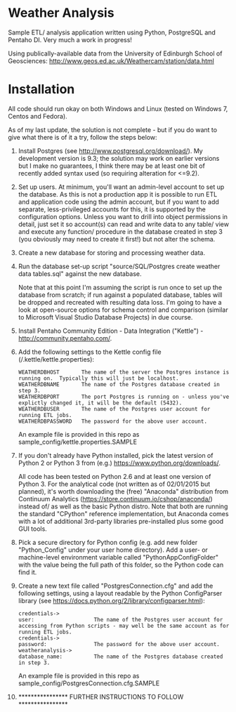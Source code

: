 Weather Analysis
===========================

Sample ETL/ analysis application written using Python, PostgreSQL and Pentaho DI.  Very much a work in progress!

Using publically-available data from the University of Edinburgh School of Geosciences:
http://www.geos.ed.ac.uk/Weathercam/station/data.html


Installation
===========================

All code should run okay on both Windows and Linux (tested on Windows 7, Centos and Fedora).

As of my last update, the solution is not complete - but if you do want to give what there is of it a try, follow the steps below:

1)  Install Postgres (see http://www.postgresql.org/download/).  My development version is 9.3; the solution may work on earlier versions but I make no guarantees, I think there may be at least one bit of recently added syntax used (so requiring alteration for <=9.2).

2)  Set up users.  At minimum, you'll want an admin-level account to set up the database.  As this is not a production app it is possible to run ETL and application code using the admin account, but if you want to add separate, less-privileged accounts for this, it is supported by the configuration options.  Unless you want to drill into object permissions in detail, just set it so account(s) can read and write data to any table/ view and execute any function/ procedure in the database created in step 3 (you obviously may need to create it first!) but not alter the schema.

3)  Create a new database for storing and processing weather data.

4)  Run the database set-up script "source/SQL/Postgres create weather data tables.sql" against the new database.
    
    Note that at this point I'm assuming the script is run once to set up the database from scratch; if run against a populated database, tables will be dropped and recreated with resulting data loss.  I'm going to have a look at open-source options for schema control and comparison (similar to Microsoft Visual Studio Database Projects) in due course.

5)  Install Pentaho Community Edition - Data Integration ("Kettle") - http://community.pentaho.com/.

6)  Add the following settings to the Kettle config file (<user home directory>/.kettle/kettle.properties):

        WEATHERDBHOST       The name of the server the Postgres instance is running on.  Typically this will just be localhost.
        WEATHERDBNAME       The name of the Postgres database created in step 3.
		WEATHERDBPORT       The port Postgres is running on - unless you've explictly changed it, it will be the default (5432).
		WEATHERDBUSER       The name of the Postgres user account for running ETL jobs.
		WEATHERDBPASSWORD   The password for the above user account.
        
    An example file is provided in this repo as sample_config/kettle.properties.SAMPLE
    
7)  If you don't already have Python installed, pick the latest version of Python 2 or Python 3 from (e.g.) https://www.python.org/downloads/.

    All code has been tested on Python 2.6 and at least one version of  Python 3.
    For the analytical code (not written as of 02/01/2015 but planned), it's worth downloading the (free) "Anaconda" distribution from Continuum Analytics (https://store.continuum.io/cshop/anaconda/) instead of/ as well as the basic Python distro.  Note that both are running the standard "CPython" reference implementation, but Anaconda comes with a lot of additional 3rd-party libraries pre-installed plus some good GUI tools.
    
8)  Pick a secure directory for Python config (e.g. add new folder "Python_Config" under your user home directory).  Add a user- or machine-level environment variable called "PythonAppConfigFolder" with the value being the full path of this folder, so the Python code can find it.

9)  Create a new text file called "PostgresConnection.cfg" and add the following settings, using a layout readable by the Python ConfigParser library (see https://docs.python.org/2/library/configparser.html):

        credentials->
        user:                   The name of the Postgres user account for accessing from Python scripts - may well be the same account as for running ETL jobs.
        credentials->
        password:               The password for the above user account.
        weatheranalysis->
        database_name:          The name of the Postgres database created in step 3.
 
    An example file is provided in this repo as sample_config/PostgresConnection.cfg.SAMPLE

    
10) ****************    FURTHER INSTRUCTIONS TO FOLLOW    ****************

